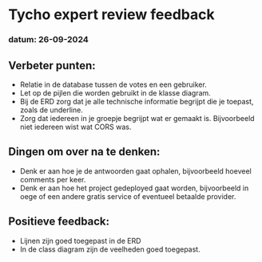 # Tycho expert review feedback
### datum: 26-09-2024
## Verbeter punten:

- Relatie in de database tussen de votes en een gebruiker.
- Let op de pijlen die worden gebruikt in de klasse diagram.
- Bij de ERD zorg dat je alle technische informatie begrijpt die je toepast, zoals de underline.
- Zorg dat iedereen in je groepje begrijpt wat er gemaakt is. Bijvoorbeeld niet iedereen wist wat CORS was.

## Dingen om over na te denken:
- Denk er aan hoe je de antwoorden gaat ophalen, bijvoorbeeld hoeveel comments per keer.
- Denk er aan hoe het project gedeployed gaat worden, bijvoorbeeld in oege of een andere gratis service of eventueel betaalde provider.

## Positieve feedback:
- Lijnen zijn goed toegepast in de ERD
- In de class diagram zijn de veelheden goed toegepast.